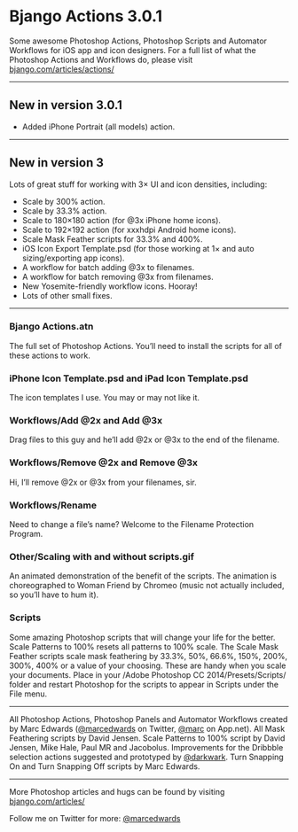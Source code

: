 # Bjango Actions 3.0.1

Some awesome Photoshop Actions, Photoshop Scripts and Automator Workflows for iOS app and icon designers. For a full list of what the Photoshop Actions and Workflows do, please visit [bjango.com/articles/actions/](http://bjango.com/articles/actions/)

-----------------------------

## New in version 3.0.1

- Added iPhone Portrait (all models) action.

-----------------------------

## New in version 3

Lots of great stuff for working with 3× UI and icon densities, including:

- Scale by 300% action.
- Scale by 33.3% action.
- Scale to 180×180 action (for @3x iPhone home icons).
- Scale to 192×192 action (for xxxhdpi Android home icons).
- Scale Mask Feather scripts for 33.3% and 400%.
- iOS Icon Export Template.psd (for those working at 1× and auto sizing/exporting app icons).
- A workflow for batch adding @3x to filenames.
- A workflow for batch removing @3x from filenames.
- New Yosemite-friendly workflow icons. Hooray!
- Lots of other small fixes.

-----------------------------

### Bjango Actions.atn
The full set of Photoshop Actions. You’ll need to install the scripts for all of these actions to work.

### iPhone Icon Template.psd and iPad Icon Template.psd
The icon templates I use. You may or may not like it.

### Workflows/Add @2x and Add @3x
Drag files to this guy and he’ll add @2x or @3x to the end of the filename.

### Workflows/Remove @2x and Remove @3x
Hi, I’ll remove @2x or @3x from your filenames, sir.

### Workflows/Rename
Need to change a file’s name? Welcome to the Filename Protection Program.

### Other/Scaling with and without scripts.gif
An animated demonstration of the benefit of the scripts. The animation is choreographed to Woman Friend by Chromeo (music not actually included, so you’ll have to hum it). 

### Scripts
Some amazing Photoshop scripts that will change your life for the better. Scale Patterns to 100% resets all patterns to 100% scale. The Scale Mask Feather scripts scale mask feathering by 33.3%, 50%, 66.6%, 150%, 200%, 300%, 400% or a value of your choosing. These are handy when you scale your documents. Place in your /Adobe Photoshop CC 2014/Presets/Scripts/ folder and restart Photoshop for the scripts to appear in Scripts under the File menu.

-----------------------------

All Photoshop Actions, Photoshop Panels and Automator Workflows created by Marc Edwards ([@marcedwards](http://twitter.com/marcedwards) on Twitter, [@marc](http://alpha.app.net/marc) on App.net). All Mask Feathering scripts by David Jensen. Scale Patterns to 100% script by David Jensen, Mike Hale, Paul MR and Jacobolus. Improvements for the Dribbble selection actions suggested and prototyped by [@darkwark](http://twitter.com/darkwark). Turn Snapping On and Turn Snapping Off scripts by Marc Edwards.

-----------------------------

More Photoshop articles and hugs can be found by visiting [bjango.com/articles/](http://bjango.com/articles/)

Follow me on Twitter for more: [@marcedwards](https://twitter.com/marcedwards)